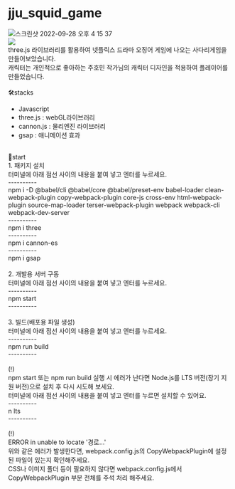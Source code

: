 # jju_squid_game <br/>
![스크린샷 2022-09-28 오후 4 15 37](https://user-images.githubusercontent.com/94333816/192713441-fd7d9f34-045d-4872-a375-fa5b7f2e9e92.png)
<br/>
<img src="https://user-images.githubusercontent.com/94333816/192713841-032c923d-ad35-475b-986f-1f5173df08d8.mov" />
<br/>
three.js 라이브러리를 활용하여 넷플릭스 드라마 오징어 게임에 나오는 사다리게임을 만들어보았습니다.<br/>
캐릭터는 개인적으로 좋아하는 주호민 작가님의 캐릭터 디자인을 적용하여 플레이어를 만들었습니다.<br/>
<br/>
🛠stacks<br/>
- Javascript<br/>
- three.js : webGL라이브러리<br/>
- cannon.js : 물리엔진 라이브러리<br/>
- gsap : 애니메이션 효과<br/>
<br/>
🚀start<br/>
1. 패키지 설치<br/>
터미널에 아래 점선 사이의 내용을 붙여 넣고 엔터를 누르세요.<br/>
----------
<br/>
npm i -D @babel/cli @babel/core @babel/preset-env babel-loader clean-webpack-plugin copy-webpack-plugin core-js cross-env html-webpack-plugin source-map-loader terser-webpack-plugin webpack webpack-cli webpack-dev-server
<br/>
----------
<br/>
npm i three
<br/>
----------
<br/>
npm i cannon-es
<br/>
----------
<br/>
npm i gsap
<br/>
<br/>
2. 개발용 서버 구동<br/>
터미널에 아래 점선 사이의 내용을 붙여 넣고 엔터를 누르세요.<br/>
----------
<br/>
npm start
<br/>
----------
<br/><br/>
3. 빌드(배포용 파일 생성)<br/>
터미널에 아래 점선 사이의 내용을 붙여 넣고 엔터를 누르세요.<br/>
----------
<br/>
npm run build
<br/>
----------
<br/>
<br/>
(!)<br/>
npm start 또는 npm run build 실행 시 에러가 난다면 Node.js를 LTS 버전(장기 지원 버전)으로 설치 후 다시 시도해 보세요.<br/>
터미널에 아래 점선 사이의 내용을 붙여 넣고 엔터를 누르면 설치할 수 있어요.<br/>
----------
<br/>
n lts
<br/>
----------<br/>
<br/>
(!)<br/>
ERROR in unable to locate '경로...'<br/>
위와 같은 에러가 발생한다면, webpack.config.js의 CopyWebpackPlugin에 설정된 파일이 있는지 확인해주세요.<br/>
CSS나 이미지 폴더 등이 필요하지 않다면 webpack.config.js에서 CopyWebpackPlugin 부분 전체를 주석 처리 해주세요.<br/>
